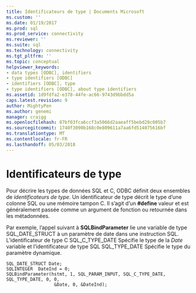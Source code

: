 ```yaml
---
title: Identificateurs de type | Documents Microsoft
ms.custom: ''
ms.date: 01/19/2017
ms.prod: sql
ms.prod_service: connectivity
ms.reviewer: ''
ms.suite: sql
ms.technology: connectivity
ms.tgt_pltfrm: ''
ms.topic: conceptual
helpviewer_keywords:
- data types [ODBC], identifiers
- type identifiers [ODBC]
- identifiers [ODBC], type
- type identifiers [ODBC], about type identifiers
ms.assetid: 1d9fdfa2-e378-44fe-ac66-9743d9bbdd5a
caps.latest.revision: 9
author: MightyPen
ms.author: genemi
manager: craigg
ms.openlocfilehash: 87bf03fca6ccf3a5066d2aaeaff5bebd28c005b7
ms.sourcegitcommit: 1740f3090b168c0e809611a7aa6fd514075616bf
ms.translationtype: MT
ms.contentlocale: fr-FR
ms.lasthandoff: 05/03/2018
---
```

# <a name="type-identifiers"></a>Identificateurs de type
Pour décrire les types de données SQL et C, ODBC définit deux ensembles de *identificateurs de type*. Un identificateur de type décrit le type d’une colonne SQL ou une mémoire tampon C. Il s’agit d’un **#define** valeur et est généralement passée comme un argument de fonction ou retournée dans les métadonnées.  
  
 Par exemple, l’appel suivant à **SQLBindParameter** lie une variable de type SQL_DATE_STRUCT à un paramètre de date dans une instruction SQL. L’identificateur de type C SQL_C_TYPE_DATE Spécifie le type de la *Date* variable et l’identificateur de type SQL SQL_TYPE_DATE Spécifie le type du paramètre dynamique.  
  
```  
SQL_DATE_STRUCT Date;  
SQLINTEGER  DateInd = 0;  
SQLBindParameter(hstmt, 1, SQL_PARAM_INPUT, SQL_C_TYPE_DATE, SQL_TYPE_DATE, 0, 0,  
                  &Date, 0, &DateInd);  
```

